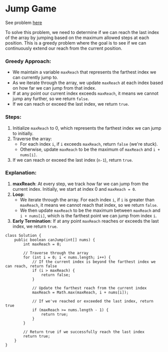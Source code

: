 # Jump Game

See problem [here](https://leetcode.com/problems/jump-game/description/?envType=study-plan-v2&envId=top-interview-150)


To solve this problem, we need to determine if we can reach the last index of the array by jumping based on the maximum allowed steps at each position. This is a greedy problem where the goal is to see if we can continuously extend our reach from the current position.

### Greedy Approach:

-   We maintain a variable `maxReach` that represents the farthest index we can currently jump to.
-   As we iterate through the array, we update `maxReach` at each index based on how far we can jump from that index.
-   If at any point our current index exceeds `maxReach`, it means we cannot jump any further, so we return `false`.
-   If we can reach or exceed the last index, we return `true`.

### Steps:

1.  Initialize `maxReach` to 0, which represents the farthest index we can jump to initially.
2.  Traverse the array:
    -   For each index `i`, if `i` exceeds `maxReach`, return `false` (we're stuck).
    -   Otherwise, update `maxReach` to be the maximum of `maxReach` and `i + nums[i]`.
3.  If we can reach or exceed the last index (`n-1`), return `true`.



### Explanation:

1.  **maxReach**: At every step, we track how far we can jump from the current index. Initially, we start at index 0 and `maxReach = 0`.
2.  **Loop**:
    -   We iterate through the array. For each index `i`, if `i` is greater than `maxReach`, it means we cannot reach that index, so we return `false`.
    -   We then update `maxReach` to be the maximum between `maxReach` and `i + nums[i]`, which is the farthest point we can jump from index `i`.
3.  **Early Termination**: If at any point `maxReach` reaches or exceeds the last index, we return `true`.

```
class Solution {
    public boolean canJump(int[] nums) {
        int maxReach = 0;
        
        // Traverse through the array
        for (int i = 0; i < nums.length; i++) {
            // If the current index is beyond the farthest index we can reach, return false
            if (i > maxReach) {
                return false;
            }
            
            // Update the farthest reach from the current index
            maxReach = Math.max(maxReach, i + nums[i]);
            
            // If we've reached or exceeded the last index, return true
            if (maxReach >= nums.length - 1) {
                return true;
            }
        }
        
        // Return true if we successfully reach the last index
        return true;
    }
}
```